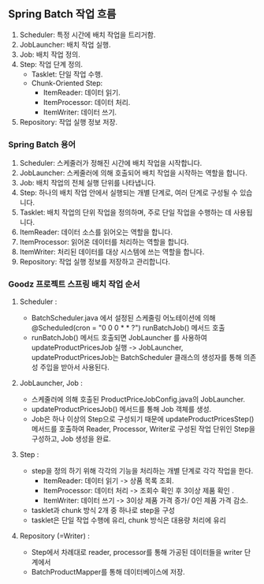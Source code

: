 ## Spring Batch 작업 흐름
1. Scheduler: 특정 시간에 배치 작업을 트리거함.
2. JobLauncher: 배치 작업 실행.
3. Job: 배치 작업 정의.
4. Step: 작업 단계 정의.
    - Tasklet: 단일 작업 수행.
    - Chunk-Oriented Step:
        - ItemReader: 데이터 읽기.
        - ItemProcessor: 데이터 처리.
        - ItemWriter: 데이터 쓰기.
5. Repository: 작업 실행 정보 저장.

### Spring Batch 용어
1. Scheduler: 스케줄러가 정해진 시간에 배치 작업을 시작합니다.
2. JobLauncher: 스케줄러에 의해 호출되어 배치 작업을 시작하는 역할을 합니다.
3. Job: 배치 작업의 전체 실행 단위를 나타냅니다.
4. Step: 하나의 배치 작업 안에서 실행되는 개별 단계로, 여러 단계로 구성될 수 있습니다.
5. Tasklet: 배치 작업의 단위 작업을 정의하며, 주로 단일 작업을 수행하는 데 사용됩니다.
6. ItemReader: 데이터 소스를 읽어오는 역할을 합니다.
7. ItemProcessor: 읽어온 데이터를 처리하는 역할을 합니다.
8. ItemWriter: 처리된 데이터를 대상 시스템에 쓰는 역할을 합니다.
9. Repository: 작업 실행 정보를 저장하고 관리합니다.

### Goodz 프로젝트 스프링 배치 작업 순서
1. Scheduler :
    - BatchScheduler.java 에서 설정된 스케줄링 어노테이션에 의해 @Scheduled(cron = "0 0 0 * * ?") runBatchJob() 메서드 호출 
    - runBatchJob() 메서드 호출되면 JobLauncher 를 사용하여 updateProductPricesJob 실행
    -> JobLauncher, updateProductPricesJob는 BatchScheduler 클래스의 생성자를 통해 의존성 주입을 받아서 사용된다.

2. JobLauncher, Job :
    - 스케줄러에 의해 호출된 ProductPriceJobConfig.java의 JobLauncher.
    - updateProductPricesJob() 메서드를 통해 Job 객체를 생성.
    - Job은 하나 이상의 Step으로 구성되기 때문에 updateProductPricesStep() 메서드를 호출하여 Reader, Processor, Writer로 구성된 작업 단위인 Step을 구성하고, Job 생성을 완료.

3. Step : 
    - step을 정의 하기 위해 각각의 기능을 처리하는 개별 단계로 각각 작업을 한다.
        - ItemReader: 데이터 읽기 -> 상품 목록 조회.
        - ItemProcessor: 데이터 처리 -> 조회수 확인 후 3이상 제품 확인 .
        - ItemWriter: 데이터 쓰기 -> 3이상 제품 가격 증가/ 0인 제품 가격 감소.
    - tasklet과 chunk 방식 2개 중 하나로 step을 구성
    - tasklet은 단일 작업 수행에 유리, chunk 방식은 대용량 처리에 유리

4. Repository (=Writer) : 
    - Step에서 차례대로 reader, processor를 통해 가공된 데이터들을 writer 단계에서 
    - BatchProductMapper를 통해 데이터베이스에 저장.